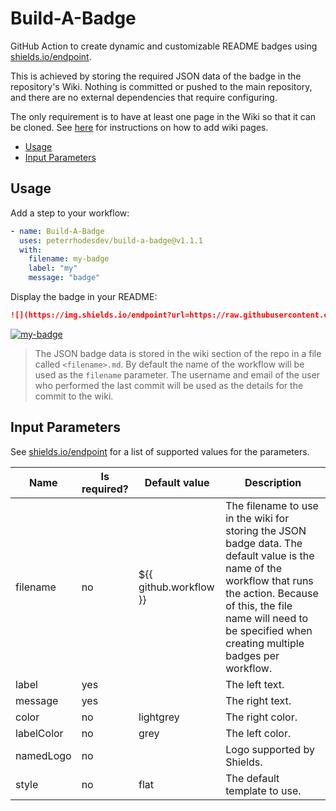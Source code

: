 # Build-A-Badge

GitHub Action to create dynamic and customizable README badges using [shields.io/endpoint](https://shields.io/endpoint).

This is achieved by storing the required JSON data of the badge in the repository's Wiki. Nothing is committed or pushed to the main repository, and there are no external dependencies that require configuring.

The only requirement is to have at least one page in the Wiki so that it can be cloned. See [here](https://docs.github.com/en/communities/documenting-your-project-with-wikis/adding-or-editing-wiki-pages) for instructions on how to add wiki pages.

- [Usage](#usage)
- [Input Parameters](#input-parameters)

## Usage

Add a step to your workflow:

```yml
- name: Build-A-Badge
  uses: peterrhodesdev/build-a-badge@v1.1.1
  with:
    filename: my-badge
    label: "my"
    message: "badge"
```

Display the badge in your README:

```markdown
![](https://img.shields.io/endpoint?url=https://raw.githubusercontent.com/wiki/<owner>/<repo>/<filename>.md)
```

[![my-badge](https://img.shields.io/endpoint?url=https://raw.githubusercontent.com/wiki/peterrhodesdev/build-a-badge/my-badge.md)](https://github.com/peterrhodesdev/build-a-badge/actions?query=workflow%3Amy-badge)

> The JSON badge data is stored in the wiki section of the repo in a file called `<filename>.md`. By default the name of the workflow will be used as the `filename` parameter. The username and email of the user who performed the last commit will be used as the details for the commit to the wiki.

## Input Parameters

See [shields.io/endpoint](https://shields.io/endpoint) for a list of supported values for the parameters.

| Name | Is required? | Default value | Description |
| --- | --- | --- | --- |
| filename | no | ${{ github.workflow }} | The filename to use in the wiki for storing the JSON badge data. The default value is the name of the workflow that runs the action. Because of this, the file name will need to be specified when creating multiple badges per workflow. |
| label | yes | | The left text. |
| message | yes | | The right text. |
| color | no | lightgrey | The right color. |
| labelColor | no | grey | The left color. |
| namedLogo | no | | Logo supported by Shields. |
| style | no | flat | The default template to use. |
